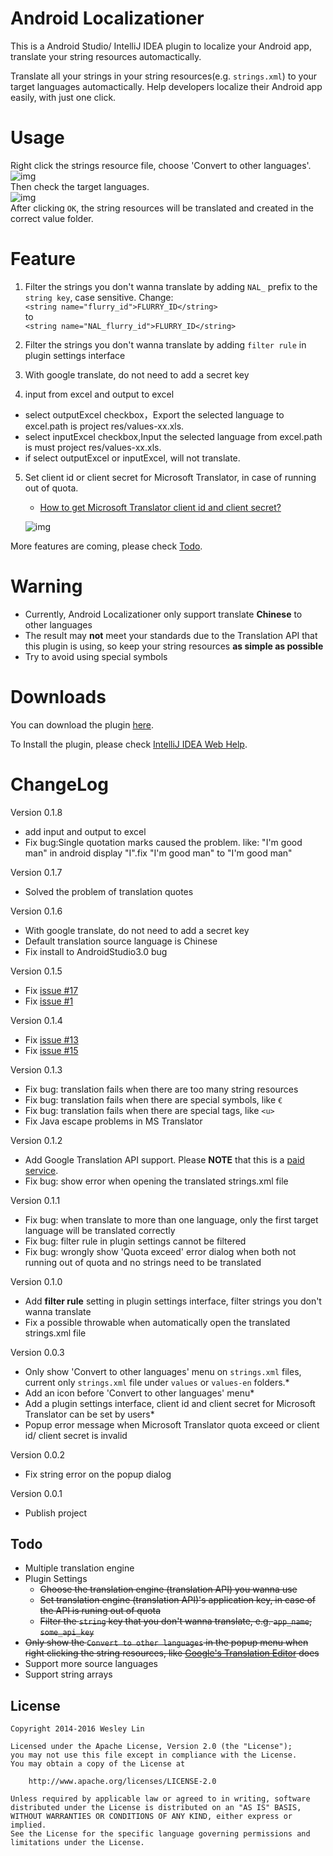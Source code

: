 # Android Localizationer

This is a Android Studio/ IntelliJ IDEA plugin to localize your Android app, translate your string resources automactically.

Translate all your strings in your string resources(e.g. `strings.xml`) to your target languages automactically. Help developers localize their Android app easily, with just one click.


# Usage

Right click the strings resource file, choose 'Convert to other languages'.<br>
![img](https://raw.githubusercontent.com/JantHsueh/AndroidLocalizationer/master/screen_shot_3.png)<br>
Then check the target languages.<br>
![img](https://raw.githubusercontent.com/JantHsueh/AndroidLocalizationer/master/screen_shot_2.png) 
<br>
After clicking `OK`, the string resources will be translated and created in the correct value folder.

# Feature

1. Filter the strings you don't wanna translate by adding `NAL_` prefix to the `string key`, case sensitive. Change:<br>
`<string name="flurry_id">FLURRY_ID</string>`<br>
to<br>
`<string name="NAL_flurry_id">FLURRY_ID</string>`

2. Filter the strings you don't wanna translate by adding `filter rule` in plugin settings interface

3. With google translate, do not need to add a secret key

4. input from excel and output to excel
 
 - select outputExcel checkbox，Export the selected language to excel.path is project res/values-xx.xls.
 - select inputExcel checkbox,Input the selected language from excel.path is must project res/values-xx.xls.
 - if select outputExcel or inputExcel, will not translate.
  
5. Set client id or client secret for Microsoft Translator, in case of running out of quota. 
	* [How to get Microsoft Translator client id and client secret?](http://blogs.msdn.com/b/translation/p/gettingstarted1.aspx)
	
	![img](https://raw.githubusercontent.com/JantHsueh/AndroidLocalizationer/master/screen_shot_5.png) 
	 

More features are coming, please check [Todo](https://github.com/JantHsueh/AndroidLocalizationer#todo).

# Warning
* Currently, Android Localizationer only support translate **Chinese** to other languages
* The result may **not** meet your standards due to the Translation API that this plugin is using, so keep your string resources **as simple as possible**
* Try to avoid using special symbols


# Downloads
You can download the plugin [here](https://github.com/JantHsueh/AndroidLocalizationer/releases).

To Install the plugin, please check [IntelliJ IDEA Web Help](https://www.jetbrains.com/idea/help/installing-updating-and-uninstalling-repository-plugins.html#d1282549e185).

# ChangeLog
Version 0.1.8
* add input and output to excel
* Fix bug:Single quotation marks caused the problem. like: "I'm good man" in android display "I".fix "I'm good man" to "I\'m good man"

Version 0.1.7
* Solved the problem of translation quotes

Version 0.1.6
* With google translate, do not need to add a secret key
* Default translation source language is Chinese
* Fix install to AndroidStudio3.0 bug

Version 0.1.5
* Fix [issue #17](https://github.com/westlinkin/AndroidLocalizationer/issues/17)
* Fix [issue #1](https://github.com/westlinkin/AndroidLocalizationer/issues/1)

Version 0.1.4

* Fix [issue #13](https://github.com/westlinkin/AndroidLocalizationer/issues/13)
* Fix [issue #15](https://github.com/westlinkin/AndroidLocalizationer/issues/15)

Version 0.1.3

* Fix bug: translation fails when there are too many string resources
* Fix bug: translation fails when there are special symbols, like `€`
* Fix bug: translation fails when there are special tags, like `<u>`
* Fix Java escape problems in MS Translator

Version 0.1.2

* Add Google Translation API support. Please **NOTE** that this is a [paid service](https://cloud.google.com/translate/v2/pricing).
* Fix bug: show error when opening the translated strings.xml file

Version 0.1.1

* Fix bug: when translate to more than one language, only the first target language will be translated correctly
* Fix bug: filter rule in plugin settings cannot be filtered
* Fix bug: wrongly show 'Quota exceed' error dialog when both not running out of quota and no strings need to be translated
     

Version 0.1.0

* Add **filter rule** setting in plugin settings interface, filter strings you don't wanna translate
* Fix a possible throwable when automatically open the translated strings.xml file

Version 0.0.3

* Only show 'Convert to other languages' menu on `strings.xml` files, current only `strings.xml` file under `values` or `values-en` folders.* 
* Add an icon before 'Convert to other languages' menu* 
* Add a plugin settings interface, client id and client secret for Microsoft Translator can be set by users* 
* Popup error message when Microsoft Translator quota exceed or client id/ client secret is invalid

Version 0.0.2

* Fix string error on the popup dialog

Version 0.0.1

* Publish project


## Todo
* Multiple translation engine
* Plugin Settings
	* <del>Choose the translation engine (translation API) you wanna use
	* <del>Set translation engine (translation API)'s application key, in case of the API is runing out of quota
	* <del>Filter the `string` key that you don't wanna translate, e.g. `app_name`, `some_api_key`
* <del>Only show the `Convert to other languages` in the popup menu when right clicking the string resources, like [Google's Translation Editor](http://tools.android.com/recent/androidstudio087released) does
* Support more source languages
* Support string arrays


## License

	Copyright 2014-2016 Wesley Lin

	Licensed under the Apache License, Version 2.0 (the "License");
	you may not use this file except in compliance with the License.
	You may obtain a copy of the License at

    	http://www.apache.org/licenses/LICENSE-2.0

	Unless required by applicable law or agreed to in writing, software
	distributed under the License is distributed on an "AS IS" BASIS,
	WITHOUT WARRANTIES OR CONDITIONS OF ANY KIND, either express or implied.
	See the License for the specific language governing permissions and
	limitations under the License.
